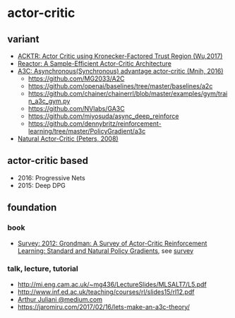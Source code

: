 # actor-critic

## variant
* [ACKTR: Actor Critic using Kronecker-Factored Trust Region (Wu,2017)](https://arxiv.org/abs/1708.05144)
* [Reactor: A Sample-Efficient Actor-Critic Architecture](https://arxiv.org/abs/1704.04651)
* [A3C: Asynchronous(Synchronous) advantage actor-critic (Mnih, 2016)](https://arxiv.org/pdf/1602.01783.pdf)
  * https://github.com/MG2033/A2C
  * https://github.com/openai/baselines/tree/master/baselines/a2c
  * https://github.com/chainer/chainerrl/blob/master/examples/gym/train_a3c_gym.py
  * https://github.com/NVlabs/GA3C  
  * https://github.com/miyosuda/async_deep_reinforce
  * https://github.com/dennybritz/reinforcement-learning/tree/master/PolicyGradient/a3c
* [Natural Actor-Critic (Peters, 2008)](https://www.sciencedirect.com/science/article/pii/S0925231208000532)

## actor-critic based
* 2016: Progressive Nets
* 2015: Deep DPG

## foundation
### book
* [Survey: 2012: Grondman: A Survey of Actor-Critic Reinforcement Learning: Standard and Natural Policy Gradients](http://ieeexplore.ieee.org/abstract/document/6392457/), see [survey](https://github.com/tttor/rl-foundation/tree/master/survey)

### talk, lecture, tutorial
* http://mi.eng.cam.ac.uk/~mg436/LectureSlides/MLSALT7/L5.pdf
* http://www.inf.ed.ac.uk/teaching/courses/rl/slides15/rl12.pdf
* [Arthur Juliani @medium.com](https://medium.com/emergent-future/simple-reinforcement-learning-with-tensorflow-part-8-asynchronous-actor-critic-agents-a3c-c88f72a5e9f2)
* https://jaromiru.com/2017/02/16/lets-make-an-a3c-theory/
